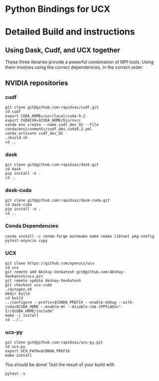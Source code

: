 # Python Bindings for UCX

# Detailed Build and instructions

## Using Dask, Cudf, and UCX together ##

These three libraries provide a powerful combination of MPI tools. Using them involves using the correct dependencies, in the correct order:

## NVIDIA repositories ##

### cudf ###

    git clone git@github.com:rapidsai/cudf.git
    cd cudf
    export CUDA_HOME=/usr/local/cuda-9.2
    export CUDACXX=$CUDA_HOME/bin/nvcc
    conda env create --name cudf_dev_92 --file conda/environments/cudf_dev_cuda9.2.yml
    conda activate cudf_dev_92
    ./build.sh
    cd ..

### dask ###

    git clone git@github.com:rapidsai/dask.git
    cd dask
    pip install -e .
    cd ..

### dask-cuda ###

    git clone git@github.com:rapidsai/dask-cuda.git
    cd dask-cuda
    pip install -e .
    cd ..

### Conda Dependencies ###

    conda install -c conda-forge automake make cmake libtool pkg-config pytest-asyncio cupy

### UCX ###

    git clone https://github.com/openucx/ucx
    cd ucx
    git remote add Akshay-Venkatesh git@github.com:Akshay-Venkatesh/ucx.git
    git remote update Akshay-Venkatesh
    git checkout ucx-cuda
    ./autogen.sh
    mkdir build
    cd build
    ../configure --prefix=$CONDA_PREFIX --enable-debug --with-cuda=$CUDA_HOME --enable-mt --disable-cma CPPFLAGS="-I//$CUDA_HOME/include"
    make -j install
    cd ../..

### ucx-py ###

    git clone git@github.com:rapidsai/ucx-py.git
    cd ucx-py
    export UCX_PATH=$CONDA_PREFIX
    make install

You should be done! Test the result of your build with

    pytest -v
